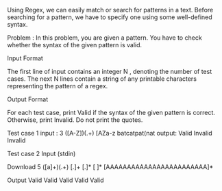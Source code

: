 Using Regex, we can easily match or search for patterns in a text. Before searching for a pattern, we have to specify one using some well-defined syntax.

Problem : In this problem, you are given a pattern. You have to check whether the syntax of the given pattern is valid.

Input Format

The first line of input contains an integer N , denoting the number of test cases. The next N lines contain a string of any printable characters representing the pattern of a regex.

Output Format

For each test case, print Valid if the syntax of the given pattern is correct. Otherwise, print Invalid. Do not print the quotes.

Test case 1 input : 3 ([A-Z])(.+) [AZa-z batcatpat(nat output: Valid Invalid Invalid

Test case 2 Input (stdin)

Download 5 ([a]+)(.+) [.]+ [.]* [ ]* [AAAAAAAAAAAAAAAAAAAAAAAA]*

Output
Valid Valid Valid Valid Valid
